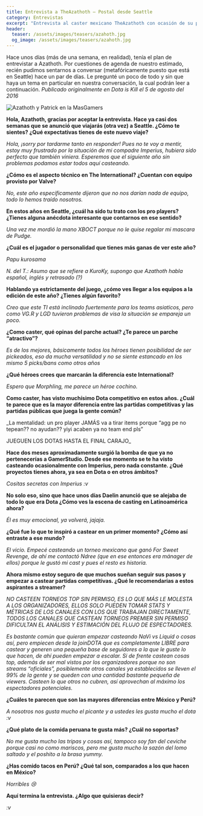 ```yaml
---
title: Entrevista a TheAzathoth — Postal desde Seattle
category: Entrevistas
excerpt: "Entrevista al caster mexicano TheAzathoth con ocasión de su participación del broadcast oficial de The International 6."
header:
  teaser: /assets/images/teasers/azahoth.jpg
  og_image: /assets/images/teasers/azahoth.jpg
---
```


Hace unos días (más de una semana, en realidad), tenía el plan de entrevistar a Azathoth. Por cuestiones de agenda de nuestro estimado, recién pudimos sentarnos a conversar (metafóricamente puesto que está en Seattle) hace un par de días. Le pregunté un poco de todo y sin que haya un tema en particular en nuestra conversación, la cual podrán leer a continuación. _Publicado originalmente en Dota is Kill el 5 de agosto del 2016_

<img src="{{ site.url }}{{ site.baseurl }}/assets/images/posts/azathoth-patrick.jpg" alt="Azathoth y Patrick en la MasGamers">

**Hola, Azathoth, gracias por aceptar la entrevista. Hace ya casi dos semanas que se anunció que viajarás (otra vez) a Seattle. ¿Cómo te sientes? ¿Qué expectativas tienes de este nuevo viaje?**

_Hola, ¡sorry por tardarme tanto en responder! Pues no te voy a mentir, estoy muy frustrado por la situación de mi compadre Imperius, hubiera sido perfecto que también viniera. Esperemos que el siguiente año sin problemas podamos estar todos aquí casteando._

**¿Cómo es el aspecto técnico en The International? ¿Cuentan con equipo provisto por Valve?**

_No, este año específicamente dijeron que no nos darían nada de equipo, todo lo hemos traído nosotros._

**En estos años en Seattle, ¿cuál ha sido tu trato con los pro players? ¿Tienes alguna anécdota interesante que contarnos en ese sentido?**

_Una vez me mordió la mano XBOCT porque no le quise regalar mi mascara de Pudge._

**¿Cuál es el jugador o personalidad que tienes más ganas de ver este año?**

_Papu kurosama_

_N. del T.: Asumo que se refiere a KuroKy, supongo que Azathoth habla español, inglés y retrasado (?)_

**Hablando ya estrictamente del juego, ¿cómo ves llegar a los equipos a la edición de este año? ¿Tienes algún favorito?**

_Creo que este TI está inclinado fuertemente para los teams asiaticos, pero como VG.R y LGD tuvieron problemas de visa la situación se empareja un poco._

**¿Como caster, qué opinas del parche actual? ¿Te parece un parche “atractivo”?**

_Es de los mejores, básicamente todos los héroes tienen posibilidad de ser pickeados, eso da mucha versatilidad y no se siente estancado en los mismo 5 picks/bans como otros años_

**¿Qué héroes crees que marcarán la diferencia este International?**

_Espero que Morphling, me parece un héroe cochino._

**Como caster, has visto muchísimo Dota competitivo en estos años. ¿Cuál te parece que es la mayor diferencia entre las partidas competitivas y las partidas públicas que juega la gente común?**

_La mentalidad: un pro player JAMÁS va a tirar items porque “agg pe no tepean?? no ayudan?? yiyi acaben ya no team end pls”

JUEGUEN LOS DOTAS HASTA EL FINAL CARAJO_

**Hace dos meses aproximadamente surgió la bomba de que ya no pertenecerías a GamerStudio. Desde ese momento se te ha visto casteando ocasionalmente con Imperius, pero nada constante. ¿Qué proyectos tienes ahora, ya sea en Dota o en otros ámbitos?**

_Cositas secretas con Imperius :v_

**No solo eso, sino que hace unos días Daelin anunció que se alejaba de todo lo que era Dota ¿Cómo ves la escena de casting en Latinoamérica ahora?**

_Él es muy emocional, ya volverá, jajaja._

**¿Qué fue lo que te inspiró a castear en un primer momento? ¿Cómo así entraste a ese mundo?**

_El vicio. Empecé casteando un torneo mexicano que ganó For Sweet Revenge, de ahí me contactó Ndree (que en ese entonces era mánager de ellos) porque le gustó mi cast y pues el resto es historia._

**Ahora mismo estoy seguro de que muchos sueñan seguir sus pasos y empezar a castear partidas competitivas. ¿Qué le recomendarias a estos aspirantes a streamer?**

_NO CASTEEN TORNEOS TOP SIN PERMISO, ES LO QUE MÁS LE MOLESTA A LOS ORGANIZADORES, ELLOS SOLO PUEDEN TOMAR STATS Y MÉTRICAS DE LOS CANALES CON LOS QUE TRABAJAN DIRECTAMENTE, TODOS LOS CANALES QUE CASTEAN TORNEOS PREMIER SIN PERMISO DIFICULTAN EL ANÁLISIS Y ESTIMACIÓN DEL FLUJO DE ESPECTADORES._

_Es bastante común que quieran empezar casteando NaVi vs Liquid o cosas así, pero empiecen desde la joinDOTA que es completamente LIBRE para castear y generen una pequeña base de seguidores a la que le guste lo que hacen, de ahí pueden empezar a escalar. Si de frente castean cosas top, además de ser mal vistos por los organizadores porque no son streams “oficiales”, posiblemente otros canales ya establecidos se lleven el 99% de la gente y se queden con una cantidad bastante pequeña de viewers. Casteen lo que otros no cubren, así aprovechan al máximo los espectadores potenciales._

**¿Cuáles te parecen que son las mayores diferencias entre México y Perú?**

_A nosotros nos gusta mucho el picante y a ustedes les gusta mucho el dota :v_

**¿Qué plato de la comida peruana te gusta más? ¿Cuál no soportas?**

_No me gusta mucho las tripas y cosas así, tampoco soy fan del ceviche porque casi no como mariscos, pero me gusta mucho la sazón del lomo saltado y el poshito a la brasa yummy._

**¿Has comido tacos en Perú? ¿Qué tal son, comparados a los que hacen en México?**

_Horribles 😢_

**Aquí termina la entrevista. ¿Algo que quisieras decir?**

_:v_